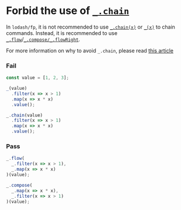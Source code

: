 # Forbid the use of [`_.chain`](https://lodash.com/docs#chain)

In `lodash/fp`, it is not recommended to use [`_.chain(x)`](https://lodash.com/docs#chain) or [`_(x)`](https://lodash.com/docs#_) to chain commands. Instead, it is recommended to use [`_.flow`](https://lodash.com/docs#flow)/[`_.compose/_.flowRight`](https://lodash.com/docs#flowRight).

For more information on why to avoid `_.chain`, please read [this article](https://medium.com/making-internets/why-using-chain-is-a-mistake-9bc1f80d51ba#.sbusnswuw)

### Fail

```js
const value = [1, 2, 3];

_(value)
  .filter(x => x > 1)
  .map(x => x * x)
  .value();

_.chain(value)
  .filter(x => x > 1)
  .map(x => x * x)
  .value();
```

### Pass

```js
_.flow(
  _.filter(x => x > 1),
  _.map(x => x * x)
)(value);

_.compose(
  _.map(x => x * x),
  _.filter(x => x > 1)
)(value);
```
